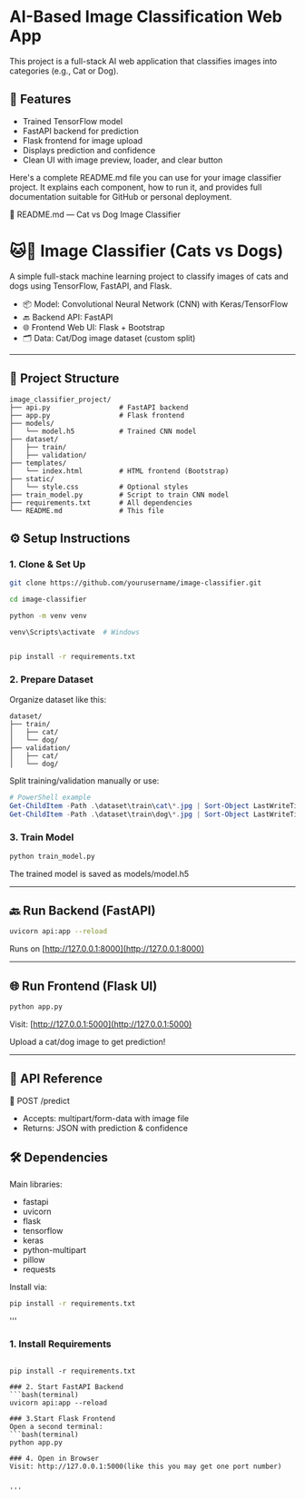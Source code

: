 # AI-Based Image Classification Web App

This project is a full-stack AI web application that classifies images into categories (e.g., Cat or Dog).

## 🧠 Features
- Trained TensorFlow model
- FastAPI backend for prediction
- Flask frontend for image upload
- Displays prediction and confidence
- Clean UI with image preview, loader, and clear button

Here's a complete README.md file you can use for your image classifier project. It explains each component, how to run it, and provides full documentation suitable for GitHub or personal deployment.

📄 README.md — Cat vs Dog Image Classifier

# 🐱🐶 Image Classifier (Cats vs Dogs)

A simple full-stack machine learning project to classify images of cats and dogs using TensorFlow, FastAPI, and Flask.

* 📦 Model: Convolutional Neural Network (CNN) with Keras/TensorFlow
* 🔙 Backend API: FastAPI
* 🌐 Frontend Web UI: Flask + Bootstrap
* 🗂 Data: Cat/Dog image dataset (custom split)

---

## 🚀 Project Structure

```
image_classifier_project/
├── api.py                 # FastAPI backend
├── app.py                 # Flask frontend
├── models/
│   └── model.h5           # Trained CNN model
├── dataset/
│   ├── train/
│   ├── validation/
├── templates/
│   └── index.html         # HTML frontend (Bootstrap)
├── static/
│   └── style.css          # Optional styles
├── train_model.py         # Script to train CNN model
├── requirements.txt       # All dependencies
└── README.md              # This file
```


## ⚙️ Setup Instructions

### 1. Clone & Set Up

```bash
git clone https://github.com/yourusername/image-classifier.git

cd image-classifier

python -m venv venv

venv\Scripts\activate  # Windows


pip install -r requirements.txt
```

### 2. Prepare Dataset

Organize dataset like this:

```
dataset/
├── train/
│   ├── cat/
│   └── dog/
├── validation/
│   ├── cat/
│   └── dog/
```

Split training/validation manually or use:

```powershell
# PowerShell example
Get-ChildItem -Path .\dataset\train\cat\*.jpg | Sort-Object LastWriteTime -Descending | Select-Object -First 30 | ForEach-Object { Copy-Item $_.FullName .\dataset\validation\cat\ }
Get-ChildItem -Path .\dataset\train\dog\*.jpg | Sort-Object LastWriteTime -Descending | Select-Object -First 30 | ForEach-Object { Copy-Item $_.FullName .\dataset\validation\dog\ }
```

### 3. Train Model

```bash
python train_model.py
```

The trained model is saved as models/model.h5

---

## 🔙 Run Backend (FastAPI)

```bash
uvicorn api:app --reload
```

Runs on [http://127.0.0.1:8000](http://127.0.0.1:8000)

---

## 🌐 Run Frontend (Flask UI)

```bash
python app.py
```

Visit: [http://127.0.0.1:5000](http://127.0.0.1:5000)

Upload a cat/dog image to get prediction!

---

## 🧪 API Reference

📮 POST /predict

* Accepts: multipart/form-data with image file
* Returns: JSON with prediction & confidence


## 🛠 Dependencies

Main libraries:

* fastapi
* uvicorn
* flask
* tensorflow
* keras
* python-multipart
* pillow
* requests

Install via:

```bash
pip install -r requirements.txt
```

'''

### 1. Install Requirements

```bash(terminal)

pip install -r requirements.txt

### 2. Start FastAPI Backend
```bash(terminal)
uvicorn api:app --reload

### 3.Start Flask Frontend
Open a second terminal:
```bash(terminal)
python app.py

### 4. Open in Browser
Visit: http://127.0.0.1:5000(like this you may get one port number)


'''
